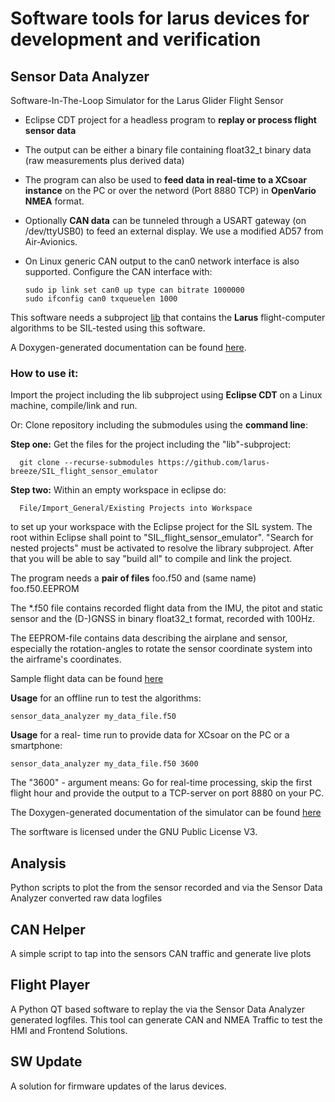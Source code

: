 # Software tools for larus devices for development and verification

## Sensor Data Analyzer
Software-In-The-Loop Simulator for the Larus Glider Flight Sensor

* Eclipse CDT project for a headless program to **replay or process flight sensor data**

* The output can be either a binary file containing float32_t binary data (raw measurements plus derived data)

* The program can also be used to **feed data in real-time to a XCsoar instance** on the PC or over the netword (Port 8880 TCP) in **OpenVario NMEA** format.
* Optionally **CAN data** can be tunneled through a USART gateway (on /dev/ttyUSB0) to feed an external display. We use a modified AD57 from Air-Avionics.
* On Linux generic CAN output to the can0 network interface is also supported. Configure the CAN interface with:  

      sudo ip link set can0 up type can bitrate 1000000
      sudo ifconfig can0 txqueuelen 1000
 
This software needs a subproject [lib](https://github.com/larus-breeze/sw_sensor_algorithms) that contains the **Larus** flight-computer algorithms to be SIL-tested using this software.

A Doxygen-generated documentation can be found [here](https://schaefer.eit.h-da.de/Larus_SIL/).

### How to use it: 
Import the project including the lib subproject using **Eclipse CDT** on a Linux machine, compile/link and run.

Or: Clone repository including the submodules using the **command line**: 

**Step one:** Get the files for the project including the "lib"-subproject:

      git clone --recurse-submodules https://github.com/larus-breeze/SIL_flight_sensor_emulator
    
**Step two:** Within an empty workspace in eclipse do:
 
      File/Import_General/Existing Projects into Workspace

to set up your workspace with the Eclipse project for the SIL system.
The root within Eclipse shall point to "SIL_flight_sensor_emulator".
"Search for nested projects" must be activated to resolve the library subproject.
After that you will be able to say "build all" to compile and link the project.

    
The program needs a **pair of files**  foo.f50 and (same name)  foo.f50.EEPROM

The *.f50 file contains recorded flight data from the IMU, the pitot and static sensor and the (D-)GNSS
in binary float32_t format, recorded with 100Hz.

The EEPROM-file contains data describing the airplane and sensor, especially the rotation-angles
to rotate the sensor coordinate system into the airframe's coordinates.

Sample flight data can be found [here](https://schaefer.eit.h-da.de/Larus_SIL_testdata/)

**Usage** for an offline run to test the algorithms: 

    sensor_data_analyzer my_data_file.f50

**Usage** for a real- time run to provide data for XCsoar on the PC or a smartphone: 

    sensor_data_analyzer my_data_file.f50 3600
    
The "3600" - argument means: Go for real-time processing, skip the first flight hour and provide the output to a TCP-server on port 8880 on your PC.
  
The Doxygen-generated documentation of the simulator can be found [here](https://schaefer.eit.h-da.de/Larus_SIL/)

The sorftware is licensed under the GNU Public License V3.

## Analysis
Python scripts to plot the from the sensor recorded and via the Sensor Data Analyzer converted raw data logfiles


## CAN Helper
A simple script to tap into the sensors CAN traffic and generate live plots


## Flight Player
A Python QT based software to replay the via the Sensor Data Analyzer generated logfiles. This tool can generate CAN and NMEA Traffic to test the HMI and Frontend Solutions.

## SW Update
A solution for firmware updates of the larus devices. 
